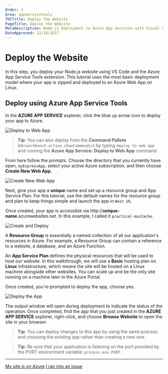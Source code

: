 ```yaml
---
Order: 3
Area: appservicetools
TOCTitle: Deploy the Website
PageTitle: Deploy the Website
MetaDescription: Node.js Deployment to Azure App Services with Visual Studio Code
DateApproved: 12/18/2017
---
```

# Deploy the Website

In this step, you deploy your Node.js website using VS Code and the Azure App Service Tools extension. This tutorial uses the most basic deployment model where your app is zipped and deployed to an Azure Web App on Linux.

## Deploy using Azure App Service Tools

In the **AZURE APP SERVICE** explorer, click the blue up arrow icon to deploy your app to Azure.

![Deploy to Web App](images/app-service-extension/deploy.png)

> **Tip:** You can also deploy from the **Command Pallete** (`kb(workbench.action.showCommands)`) by typing `deploy to web app` and running the **Azure App Service: Deploy to Web App** command.

From here follow the prompts. Choose the directory that you currently have open, `myExpressApp`, select your active Azure subscription, and then choose **Create New Web App**.

![Create New Web App](images/app-service-extension/create-app.png)

Next, give your app a **unique** name and set up a resource group and App Service Plan. For this tutorial, use the default names for the resource group and plan to keep things simple and launch the app in `West US`.

Once created, your app is accessible via http://**unique-name**.azurewebsites.net. In this example, I called it `practical-mustache`.

![Create and Deploy](images/app-service-extension/create.gif)

A **Resource Group** is essentially a named collection of all our application's resources in Azure. For example, a Resource Group can contain a reference to a website, a database, and an Azure Function.

An **App Service Plan** defines the physical resources that will be used to host our website. In this walkthrough, we will use a **Basic** hosting plan on **Linux** infrastructure, which means the site will be hosted on a Linux machine alongside other websites. You can scale up and be the only site running on a machine later in the Azure Portal.

Once created, you're prompted to deploy the app, choose yes.

![Deploy the App](images/app-service-extension/deploy-prompt.png)

The output window will open during deployment to indicate the status of the operation. Once completed, find the app that you just created in the **AZURE APP SERVICE** explorer, right-click, and choose **Browse Website** to open the site in your browser.

> **Tip:** You can deploy changes to this app by using the same process and choosing the existing app rather than creating a new one.

> **Tip:** Be sure that your application is listening on the port provided by the PORT environment variable: `process.env.PORT`.

----

<a class="tutorial-next-btn" href="/tutorials/app-service-extension/tailing-logs">My site is on Azure</a> <a class="tutorial-feedback-btn" onclick="reportIssue('node-deployment-azureappservice', 'deploy-app')" href="javascript:void(0)">I ran into an issue</a>
